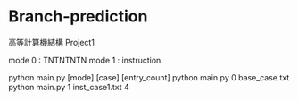 # Branch-prediction
高等計算機結構 Project1

mode 0 : TNTNTNTN
mode 1 : instruction 

python main.py [mode] [case] [entry_count]
python main.py 0 base_case.txt 
python main.py 1 inst_case1.txt 4
